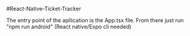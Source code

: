 #React-Native-Ticket-Tracker

The entry point of the apllication is the App.tsx file.
From there just run "npm run android" (React native/Expo cli needed)
